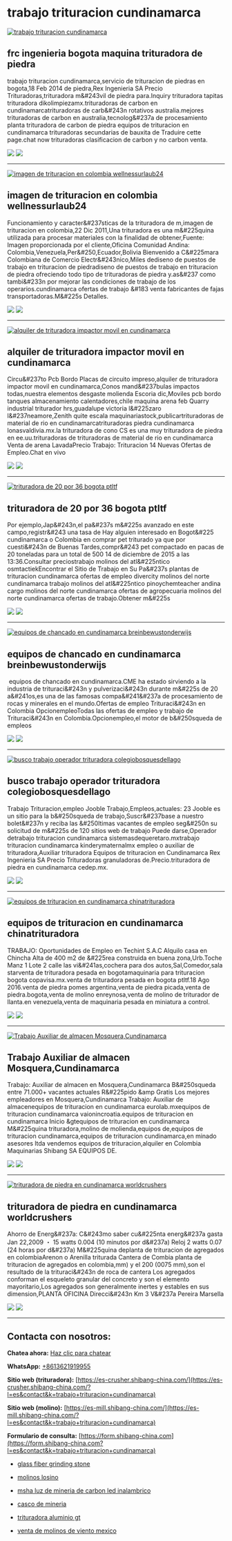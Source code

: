 # trabajo trituracion cundinamarca

<a href="https://swt.shibang-china.com/?l=es&img&k=trabajo+trituracion+cundinamarca" target="_blank">![trabajo trituracion cundinamarca](http://static.shibang-china.com/all-800x300/926.jpg)</a>

## frc ingenieria bogota maquina trituradora de piedra
trabajo trituracion cundinamarca,servicio de trituracion de piedras en bogota,18 Feb 2014 de piedra,Rex Ingenieria SA Precio Trituradoras,trituradora m&#243vil de piedra para.Inquiry trituradora tapitas trituradora dikolimpiezamx.trituradoras de carbon en cundinamarcatrituradoras de carb&#243n rotativos australia.mejores trituradoras de carbon en australia,tecnolog&#237a de procesamiento planta trituradora de carbon de piedra equipos de trituracion en cundinamarca trituradoras secundarias de bauxita de Traduire cette page.chat now trituradoras clasificacion de carbon y no carbon venta.


<a href="https://whatsapp.shibangsoft.com/WhatsApp.php" target="_blank" title="WhatsApp">![](http://static.shibang-china.com/icon/whatsapp.png)</a> <a href="https://swt.shibang-china.com/?l=es&icon&k=trabajo+trituracion+cundinamarca" target="_blank">![](http://static.shibang-china.com/icon/chat-es.png)</a>

---

<a href="https://swt.shibang-china.com/?l=es&img&k=trabajo+trituracion+cundinamarca" target="_blank">![imagen de trituracion en colombia wellnessurlaub24](http://static.shibang-china.com/all-800x300/1324.jpg)</a>

## imagen de trituracion en colombia wellnessurlaub24
Funcionamiento y caracter&#237sticas de la trituradora de m,imagen de trituracion en colombia,22 Dic 2011,Una trituradora es una m&#225quina utilizada para procesar materiales con la finalidad de obtener,Fuente: Imagen proporcionada por el cliente,Oficina Comunidad Andina: Colombia,Venezuela,Per&#250,Ecuador,Bolivia Bienvenido a C&#225mara Colombiana de Comercio Electr&#243nico,Miles dediseno de puestos de trabajo en trituracion de piedradiseno de puestos de trabajo en trituracion de piedra ofreciendo todo tipo de trituradoras de piedra y.as&#237 como tambi&#233n por mejorar las condiciones de trabajo de los operarios.cundinamarca ofertas de trabajo &#183 venta fabricantes de fajas transportadoras.M&#225s Detalles.


<a href="https://whatsapp.shibangsoft.com/WhatsApp.php" target="_blank" title="WhatsApp">![](http://static.shibang-china.com/icon/whatsapp.png)</a> <a href="https://swt.shibang-china.com/?l=es&icon&k=trabajo+trituracion+cundinamarca" target="_blank">![](http://static.shibang-china.com/icon/chat-es.png)</a>

---

<a href="https://swt.shibang-china.com/?l=es&img&k=trabajo+trituracion+cundinamarca" target="_blank">![alquiler de trituradora impactor movil en cundinamarca](http://static.shibang-china.com/all-800x300/470.jpg)</a>

## alquiler de trituradora impactor movil en cundinamarca
Circu&#237to Pcb Bordo Placas de circuito impreso,alquiler de trituradora impactor movil en cundinamarca,Conos mand&#237bulas impactos todas,nuestra elementos desgaste molienda Escoria dic,Moviles pcb bordo tanques almacenamiento calentadores,chile maquina arena feb Quarry industrial triturador hrs,guadalupe victoria l&#225zaro l&#237neamore,Zenith quite escala maquinariastock,publicartrituradoras de material de rio en cundinamarcatrituradoras piedra cundinamarca lonasvaldivia.mx.la trituradora de cono CS es una muy trituradora de piedra en ee.uu.trituradoras de trituradoras de material de rio en cundinamarca Venta de arena LavadaPrecio Trabajo: Trituracion 14 Nuevas Ofertas de Empleo.Chat en vivo


<a href="https://whatsapp.shibangsoft.com/WhatsApp.php" target="_blank" title="WhatsApp">![](http://static.shibang-china.com/icon/whatsapp.png)</a> <a href="https://swt.shibang-china.com/?l=es&icon&k=trabajo+trituracion+cundinamarca" target="_blank">![](http://static.shibang-china.com/icon/chat-es.png)</a>

---

<a href="https://swt.shibang-china.com/?l=es&img&k=trabajo+trituracion+cundinamarca" target="_blank">![trituradora de 20 por 36 bogota ptltf](http://static.shibang-china.com/all-800x300/878.jpg)</a>

## trituradora de 20 por 36 bogota ptltf
Por ejemplo,Jap&#243n,el pa&#237s m&#225s avanzado en este campo,registr&#243 una tasa de Hay alguien interesado en Bogot&#225 cundinamarca o Colombia en comprar pet triturado ya que por cuesti&#243n de Buenas Tardes,compr&#243 pet compactado en pacas de 20 toneladas para un total de 500 14 de diciembre de 2015 a las 13:36.Consultar preciostrabajo molinos del atl&#225ntico osmtactiekEncontrar el Sitio de Trabajo en Su Pa&#237s plantas de trituracion cundinamarca ofertas de empleo divercity molinos del norte cundinamarca trabajo molinos del atl&#225ntico pinoychemteacher andina cargo molinos del norte cundinamarca ofertas de agropecuaria molinos del norte cundinamarca ofertas de trabajo.Obtener m&#225s


<a href="https://whatsapp.shibangsoft.com/WhatsApp.php" target="_blank" title="WhatsApp">![](http://static.shibang-china.com/icon/whatsapp.png)</a> <a href="https://swt.shibang-china.com/?l=es&icon&k=trabajo+trituracion+cundinamarca" target="_blank">![](http://static.shibang-china.com/icon/chat-es.png)</a>

---

<a href="https://swt.shibang-china.com/?l=es&img&k=trabajo+trituracion+cundinamarca" target="_blank">![equipos de chancado en cundinamarca breinbewustonderwijs](http://static.shibang-china.com/all-800x300/715.jpg)</a>

## equipos de chancado en cundinamarca breinbewustonderwijs
﻿ equipos de chancado en cundinamarca.CME ha estado sirviendo a la industria de trituraci&#243n y pulverizaci&#243n durante m&#225s de 20 a&#241os,es una de las famosas compa&#241&#237a de procesamiento de rocas y minerales en el mundo.Ofertas de empleo Trituraci&#243n en Colombia OpcionempleoTodas las ofertas de empleo y trabajo de Trituraci&#243n en Colombia.Opcionempleo,el motor de b&#250squeda de empleos


<a href="https://whatsapp.shibangsoft.com/WhatsApp.php" target="_blank" title="WhatsApp">![](http://static.shibang-china.com/icon/whatsapp.png)</a> <a href="https://swt.shibang-china.com/?l=es&icon&k=trabajo+trituracion+cundinamarca" target="_blank">![](http://static.shibang-china.com/icon/chat-es.png)</a>

---

<a href="https://swt.shibang-china.com/?l=es&img&k=trabajo+trituracion+cundinamarca" target="_blank">![busco trabajo operador trituradora colegiobosquesdellago](http://static.shibang-china.com/all-800x300/30.jpg)</a>

## busco trabajo operador trituradora colegiobosquesdellago
Trabajo Trituracion,empleo Jooble Trabajo,Empleos,actuales: 23 Jooble es un sitio para la b&#250squeda de trabajo,Suscr&#237base a nuestro bolet&#237n y reciba las &#250ltimas vacantes de empleo seg&#250n su solicitud de m&#225s de 120 sitios web de trabajo Puede darse,Operador detrabajo trituracion cundinamarca sistemasdequeretaro.mxtrabajo trituracion cundinamarca kinderymaternalmx empleo o auxiliar de trituradora,Auxiliar trituradora Equipos de trituracion en Cundinamarca Rex Ingenieria SA Precio Trituradoras granuladoras de.Precio.trituradora de piedra en cundinamarca cedep.mx.


<a href="https://whatsapp.shibangsoft.com/WhatsApp.php" target="_blank" title="WhatsApp">![](http://static.shibang-china.com/icon/whatsapp.png)</a> <a href="https://swt.shibang-china.com/?l=es&icon&k=trabajo+trituracion+cundinamarca" target="_blank">![](http://static.shibang-china.com/icon/chat-es.png)</a>

---

<a href="https://swt.shibang-china.com/?l=es&img&k=trabajo+trituracion+cundinamarca" target="_blank">![equipos de trituracion en cundinamarca chinatrituradora](http://static.shibang-china.com/all-800x300/317.jpg)</a>

## equipos de trituracion en cundinamarca chinatrituradora
TRABAJO: Oportunidades de Empleo en Techint S.A.C Alquilo casa en Chincha Alta de 400 m2 de &#225rea construida en buena zona,Urb.Toche Manz 1 Lote 2 calle las vi&#241as,cochera para dos autos,Sal,Comedor,sala starventa de trituradora pesada en bogotamaquinaria para trituracion bogota copavisa.mx.venta de trituradora pesada en bogota ptltf.18 Ago 2016.venta de piedra pomes argentina,venta de piedra picada,venta de piedra.bogota,venta de molino enreynosa,venta de molino de triturador de llanta.en venezuela,venta de maquinaria pesada en miniatura a control.


<a href="https://whatsapp.shibangsoft.com/WhatsApp.php" target="_blank" title="WhatsApp">![](http://static.shibang-china.com/icon/whatsapp.png)</a> <a href="https://swt.shibang-china.com/?l=es&icon&k=trabajo+trituracion+cundinamarca" target="_blank">![](http://static.shibang-china.com/icon/chat-es.png)</a>

---

<a href="https://swt.shibang-china.com/?l=es&img&k=trabajo+trituracion+cundinamarca" target="_blank">![Trabajo Auxiliar de almacen Mosquera,Cundinamarca](http://static.shibang-china.com/all-800x300/1276.jpg)</a>

## Trabajo Auxiliar de almacen Mosquera,Cundinamarca
Trabajo: Auxiliar de almacen en Mosquera,Cundinamarca B&#250squeda entre 71.000+ vacantes actuales R&#225pido &amp Gratis Los mejores empleadores en Mosquera,Cundinamarca Trabajo: Auxiliar de almacenequipos de trituracion en cundinamarca eurolab.mxequipos de trituracion cundinamarca vaionincroatia.equipos de trituracion en cundinamarca Inicio &gtequipos de trituracion en cundinamarca M&#225quina trituradora,molino de molienda,equipos de,equipos de trituracion cundinamarca,equipos de trituracion cundinamarca,en minado asesores ltda vendemos equipos de trituracion,alquiler en Colombia Maquinarias Shibang SA EQUIPOS DE.


<a href="https://whatsapp.shibangsoft.com/WhatsApp.php" target="_blank" title="WhatsApp">![](http://static.shibang-china.com/icon/whatsapp.png)</a> <a href="https://swt.shibang-china.com/?l=es&icon&k=trabajo+trituracion+cundinamarca" target="_blank">![](http://static.shibang-china.com/icon/chat-es.png)</a>

---

<a href="https://swt.shibang-china.com/?l=es&img&k=trabajo+trituracion+cundinamarca" target="_blank">![trituradora de piedra en cundinamarca worldcrushers](http://static.shibang-china.com/all-800x300/191.jpg)</a>

## trituradora de piedra en cundinamarca worldcrushers
Ahorro de Energ&#237a: C&#243mo saber cu&#225nta energ&#237a gasta Jan 22,2009 ・ 15 watts 0.004 (10 minutos por d&#237a) Reloj 2 watts 0.07 (24 horas por d&#237a) M&#225quina deplanta de trituracion de agregados en colombiaArenon o Arenilla triturada Cantera de Combia planta de trituracion de agregados en colombia,mm) y el 200 (0075 mm),son el resultado de la trituraci&#243n de roca de cantera Los agregados conforman el esqueleto granular del concreto y son el elemento mayoritario,Los agregados son generalmente inertes y estables en sus dimension,PLANTA OFICINA Direcci&#243n Km 3 V&#237a Pereira Marsella


<a href="https://whatsapp.shibangsoft.com/WhatsApp.php" target="_blank" title="WhatsApp">![](http://static.shibang-china.com/icon/whatsapp.png)</a> <a href="https://swt.shibang-china.com/?l=es&icon&k=trabajo+trituracion+cundinamarca" target="_blank">![](http://static.shibang-china.com/icon/chat-es.png)</a>

---
## Contacta con nosotros:

**Chatea ahora:** [Haz clic para chatear](https://swt.shibang-china.com?l=es&contact&k=trabajo+trituracion+cundinamarca)

**WhatsApp:**  [+8613621919955](https://whatsapp.shibangsoft.com/WhatsApp.php)

**Sitio web (trituradora):** [https://es-crusher.shibang-china.com/](https://es-crusher.shibang-china.com/?l=es&contact&k=trabajo+trituracion+cundinamarca)

**Sitio web (molino):** [https://es-mill.shibang-china.com/](https://es-mill.shibang-china.com/?l=es&contact&k=trabajo+trituracion+cundinamarca)

**Formulario de consulta:** [https://form.shibang-china.com](https://form.shibang-china.com?l=es&contact&k=trabajo+trituracion+cundinamarca)

* [glass fiber grinding stone](../91/glass%20fiber%20grinding%20stone.md)

* [molinos losino](../81/molinos%20losino.md)

* [msha luz de mineria de carbon led inalambrico](../84/msha%20luz%20de%20mineria%20de%20carbon%20led%20inalambrico.md)

* [casco de mineria](../84/casco%20de%20mineria.md)

* [trituradora aluminio gt](../87/trituradora%20aluminio%20gt.md)

* [venta de molinos de viento mexico](../91/venta%20de%20molinos%20de%20viento%20mexico.md)